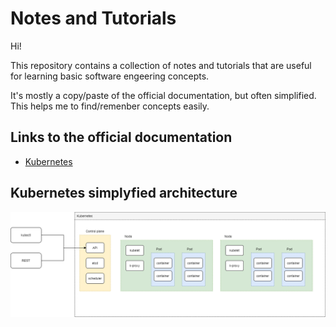 # Notes and Tutorials

Hi!

This repository contains a collection of notes and tutorials that are useful for learning basic software engeering concepts.

It's mostly a copy/paste of the official documentation, but often simplified. This helps me to find/remenber concepts easily.

## Links to the official documentation
- [Kubernetes](https://kubernetes.io/)

## Kubernetes simplyfied architecture

![Kubernetes simplyfied architecture](./Kubernetes/img/k8s.png)